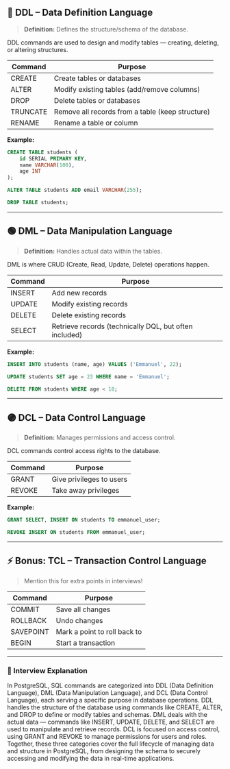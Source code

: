 ## 🔵 DDL – Data Definition Language

> **Definition:** Defines the structure/schema of the database.

DDL commands are used to design and modify tables — creating, deleting, or altering structures.

| Command   | Purpose                                      |
|-----------|----------------------------------------------|
| CREATE    | Create tables or databases                   |
| ALTER     | Modify existing tables (add/remove columns)  |
| DROP      | Delete tables or databases                   |
| TRUNCATE  | Remove all records from a table (keep structure) |
| RENAME    | Rename a table or column                     |

**Example:**
```sql
CREATE TABLE students (
    id SERIAL PRIMARY KEY,
    name VARCHAR(100),
    age INT
);

ALTER TABLE students ADD email VARCHAR(255);

DROP TABLE students;
```

---

## 🟢 DML – Data Manipulation Language

> **Definition:** Handles actual data within the tables.

DML is where CRUD (Create, Read, Update, Delete) operations happen.

| Command   | Purpose                |
|-----------|------------------------|
| INSERT    | Add new records        |
| UPDATE    | Modify existing records|
| DELETE    | Delete existing records|
| SELECT    | Retrieve records (technically DQL, but often included) |

**Example:**
```sql
INSERT INTO students (name, age) VALUES ('Emmanuel', 22);

UPDATE students SET age = 23 WHERE name = 'Emmanuel';

DELETE FROM students WHERE age < 18;
```

---

## 🟣 DCL – Data Control Language

> **Definition:** Manages permissions and access control.

DCL commands control access rights to the database.

| Command   | Purpose                   |
|-----------|---------------------------|
| GRANT     | Give privileges to users  |
| REVOKE    | Take away privileges      |

**Example:**
```sql
GRANT SELECT, INSERT ON students TO emmanuel_user;

REVOKE INSERT ON students FROM emmanuel_user;
```

---

## ⚡ Bonus: TCL – Transaction Control Language

> Mention this for extra points in interviews!

| Command    | Purpose                        |
|------------|-------------------------------|
| COMMIT     | Save all changes              |
| ROLLBACK   | Undo changes                  |
| SAVEPOINT  | Mark a point to roll back to  |
| BEGIN      | Start a transaction           |

---

### 🧠 Interview Explanation

In PostgreSQL, SQL commands are categorized into DDL (Data Definition Language), DML (Data Manipulation Language), and DCL (Data Control Language), each serving a specific purpose in database operations. DDL handles the structure of the database using commands like CREATE, ALTER, and DROP to define or modify tables and schemas. DML deals with the actual data — commands like INSERT, UPDATE, DELETE, and SELECT are used to manipulate and retrieve records. DCL is focused on access control, using GRANT and REVOKE to manage permissions for users and roles. Together, these three categories cover the full lifecycle of managing data and structure in PostgreSQL, from designing the schema to securely accessing and modifying the data in real-time applications.
